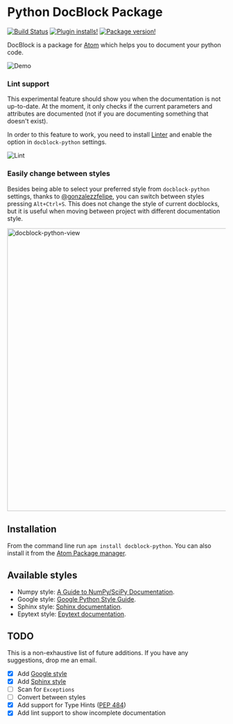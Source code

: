 # Python DocBlock Package
[![Build Status](https://travis-ci.org/spadarian/docblock-python.svg?branch=master)](https://travis-ci.org/spadarian/docblock-python)
[![Plugin installs!](https://img.shields.io/apm/dm/docblock-python.svg?style=flat-square&colorB=blue)](https://atom.io/packages/docblock-python)
[![Package version!](https://img.shields.io/apm/v/docblock-python.svg?style=flat-square&colorB=blue)](https://atom.io/packages/docblock-python)

DocBlock is a package for [Atom](https://atom.io) which helps you to document your python code.

![Demo](https://raw.githubusercontent.com/spadarian/docblock-python/master/img/demo.gif)

### Lint support

This experimental feature should show you when the documentation is not up-to-date.
At the moment, it only checks if the current parameters and attributes are documented (not if you are documenting something that doesn't exist).

In order to this feature to work, you need to install [Linter](https://github.com/steelbrain/linter) and enable the option in `docblock-python` settings.

![Lint](https://raw.githubusercontent.com/spadarian/docblock-python/master/img/lint.png)

### Easily change between styles

Besides being able to select your preferred style from `docblock-python` settings, thanks to [@gonzalezzfelipe](https://github.com/gonzalezzfelipe), you can switch between styles pressing `Alt+Ctrl+S`. This does not change the style of current docblocks, but it is useful when moving between project with different documentation style.

<img src="https://user-images.githubusercontent.com/35146819/73701612-dccc4700-46c8-11ea-8d40-1166a7623a50.gif" width="650" alt="docblock-python-view">

## Installation

From the command line run `apm install docblock-python`. You can also install it from the [Atom Package manager](https://flight-manual.atom.io/using-atom/sections/atom-packages/#atom-packages).

## Available styles

* Numpy style: [A Guide to NumPy/SciPy Documentation](https://github.com/numpy/numpy/blob/master/doc/HOWTO_DOCUMENT.rst.txt).
* Google style: [Google Python Style Guide](http://google.github.io/styleguide/pyguide.html).
* Sphinx style: [Sphinx documentation](http://www.sphinx-doc.org/en/master/usage/restructuredtext/domains.html#info-field-lists).
* Epytext style: [Epytext documentation](http://epydoc.sourceforge.net/epytext.html).

## TODO

This is a non-exhaustive list of future additions. If you have any suggestions, drop me an email.

- [x] Add [Google style](http://google.github.io/styleguide/pyguide.html)
- [x] Add [Sphinx style](http://www.sphinx-doc.org/en/master/usage/restructuredtext/domains.html#info-field-lists)
- [ ] Scan for `Exceptions`
- [ ] Convert between styles
- [x] Add support for Type Hints ([PEP 484](https://www.python.org/dev/peps/pep-0484/))
- [x] Add lint support to show incomplete documentation
